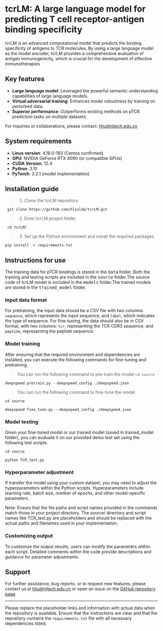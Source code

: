 # tcrLM: A large language model for predicting T cell receptor-antigen binding specificity 
tcrLM is an advanced computational model that predicts the binding specificity of antigens to TCR molecules. By using a large language model as the model encoder, tcrLM provides a comprehensive evaluation of antigen immunogenicity, which is crucial for the development of effective immunotherapies

## Key features
- **Large language model**: Leveraged the powerful semantic understanding capabilities of large language models.
- **Virtual adversarial training**: Enhances model robustness by training on perturbed data.
- **Superior performance**: Outperforms existing methods on pTCR prediction tasks on multiple datasets.

For inquiries or collaborations, please contact: hliu@njtech.edu.cn

## System requirements
- **Linux version**: 4.18.0-193 (Centos confirmed)
- **GPU**: NVIDIA GeForce RTX 4090 (or compatible GPUs)
- **CUDA Version**: 12.4
- **Python**: 3.10
- **PyTorch**: 2.2.1 (model implementation)

## Installation guide
>1. Clone the tcrLM repository

` git clone https://github.com/hliulab/tcrLM.git`

>2. Enter tcrLM project folder

` cd tcrLM/`

>3. Set up the Python environment and install the required packages
   
` pip install -r requirements.txt `

## Instructions for use
The training data for pTCR bindings is stored in the <kbd>data</kbd> folder. Both the training and testing scripts are included in the <kbd>source</kbd> folder.The source code of tcrLM model is included in the <kbd>models</kbd> folder.The trained models are stored in the <kbd>trained_model</kbd> folder.

### Input data format
For pretraining, the input data should be a CSV file with two columns: `sequence`, which represents the input sequence, and `label`, which indicates the type of sequence. For fine-tuning, the data should also be in CSV format, with two columns: `tcr`, representing the TCR CDR3 sequence, and `peptide`, representing the peptide sequence.

### Model training
After ensuring that the required environment and dependencies are installed, you can execute the following commands for fine-tuning and pretraining.
>You can run the following command to pre-train the model
`cd source`

`deepspeed pretrain.py --deepspeed_config ./deepspeed.json`

>You can run the following command to fine-tune the model

`cd source`

`deepspeed fine_tune.py --deepspeed_config ./deepspeed.json`

### Model testing
Given your fine-tuned model or our trained model (saved in trained_model folder), you can evaluate it on our provided demo test set using the following test scripts.

`cd source`

`python TCR_test.py`


### Hyperparameter adjustment
If transfer the model using your custom dataset, you may need to adjust the hyperparameters within the Python scripts. Hyperparameters include learning rate, batch size, number of epochs, and other model-specific parameters.

Note: Ensure that the file paths and script names provided in the commands match those in your project directory. The source/ directory and script names like TCR_test.py are placeholders and should be replaced with the actual paths and filenames used in your implementation.

### Customizing output
To customize the output results, users can modify the parameters within each script. Detailed comments within the code provide descriptions and guidance for parameter adjustments.

## Support
For further assistance, bug reports, or to request new features, please contact us at hliu@njtech.edu.cn or open an issue on the [GitHub repository page](https://github.com/hliulab/tcrLM).

---

Please replace the placeholder links and information with actual data when the repository is available. Ensure that the instructions are clear and that the repository contains the `requirements.txt` file with all necessary dependencies listed.
